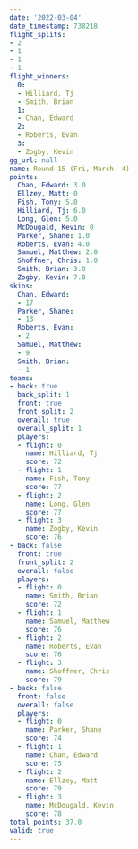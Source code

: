 ```yaml
---
date: '2022-03-04'
date_timestamp: 738218
flight_splits:
- 2
- 1
- 1
- 1
flight_winners:
  0:
  - Hilliard, Tj
  - Smith, Brian
  1:
  - Chan, Edward
  2:
  - Roberts, Evan
  3:
  - Zogby, Kevin
gg_url: null
name: Round 15 (Fri, March  4)
points:
  Chan, Edward: 3.0
  Ellzey, Matt: 0
  Fish, Tony: 5.0
  Hilliard, Tj: 6.0
  Long, Glen: 5.0
  McDougald, Kevin: 0
  Parker, Shane: 1.0
  Roberts, Evan: 4.0
  Samuel, Matthew: 2.0
  Shoffner, Chris: 1.0
  Smith, Brian: 3.0
  Zogby, Kevin: 7.0
skins:
  Chan, Edward:
  - 17
  Parker, Shane:
  - 13
  Roberts, Evan:
  - 2
  Samuel, Matthew:
  - 9
  Smith, Brian:
  - 1
teams:
- back: true
  back_split: 1
  front: true
  front_split: 2
  overall: true
  overall_split: 1
  players:
  - flight: 0
    name: Hilliard, Tj
    score: 72
  - flight: 1
    name: Fish, Tony
    score: 77
  - flight: 2
    name: Long, Glen
    score: 77
  - flight: 3
    name: Zogby, Kevin
    score: 76
- back: false
  front: true
  front_split: 2
  overall: false
  players:
  - flight: 0
    name: Smith, Brian
    score: 72
  - flight: 1
    name: Samuel, Matthew
    score: 76
  - flight: 2
    name: Roberts, Evan
    score: 76
  - flight: 3
    name: Shoffner, Chris
    score: 79
- back: false
  front: false
  overall: false
  players:
  - flight: 0
    name: Parker, Shane
    score: 74
  - flight: 1
    name: Chan, Edward
    score: 75
  - flight: 2
    name: Ellzey, Matt
    score: 79
  - flight: 3
    name: McDougald, Kevin
    score: 78
total_points: 37.0
valid: true
---
```


